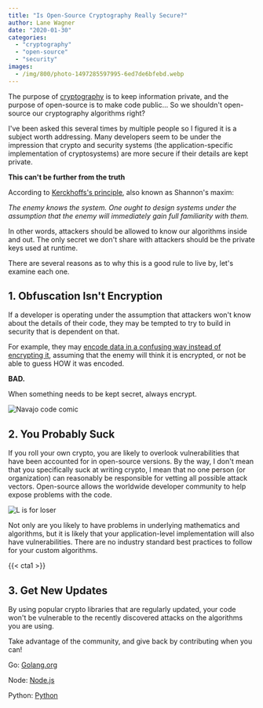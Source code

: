 ```yaml
---
title: "Is Open-Source Cryptography Really Secure?"
author: Lane Wagner
date: "2020-01-30"
categories: 
  - "cryptography"
  - "open-source"
  - "security"
images:
  - /img/800/photo-1497285597995-6ed7de6bfebd.webp
---
```


The purpose of [cryptography](/cryptography/what-is-cryptography/) is to keep information private, and the purpose of open-source is to make code public... So we shouldn't open-source our cryptography algorithms right?

I've been asked this several times by multiple people so I figured it is a subject worth addressing. Many developers seem to be under the impression that crypto and security systems (the application-specific implementation of cryptosystems) are more secure if their details are kept private.

**This can't be further from the truth**

According to [Kerckhoffs's principle](https://en.wikipedia.org/wiki/Kerckhoffs%27s_principle), also known as Shannon's maxim:

_The enemy knows the system. One ought to design systems under the assumption that the enemy will immediately gain full familiarity with them._

In other words, attackers should be allowed to know our algorithms inside and out. The only secret we don't share with attackers should be the private keys used at runtime.

There are several reasons as to why this is a good rule to live by, let's examine each one.

## 1. Obfuscation Isn't Encryption

If a developer is operating under the assumption that attackers won't know about the details of their code, they may be tempted to try to build in security that is dependent on that.

For example, they may [encode data in a confusing way instead of encrypting it](/cryptography/encoding-vs-encryption/), assuming that the enemy will think it is encrypted, or not be able to guess HOW it was encoded.

**BAD.**

When something needs to be kept secret, always encrypt.

![Navajo code comic](/img/800/code_talkers.png)

## 2. You Probably Suck

If you roll your own crypto, you are likely to overlook vulnerabilities that have been accounted for in open-source versions. By the way, I don't mean that you specifically suck at writing crypto, I mean that no one person (or organization) can reasonably be responsible for vetting all possible attack vectors. Open-source allows the worldwide developer community to help expose problems with the code.

![L is for loser](/img/800/loser.png)

Not only are you likely to have problems in underlying mathematics and algorithms, but it is likely that your application-level implementation will also have vulnerabilities. There are no industry standard best practices to follow for your custom algorithms.

{{< cta1 >}}

## 3. Get New Updates

By using popular crypto libraries that are regularly updated, your code won't be vulnerable to the recently discovered attacks on the algorithms you are using.

Take advantage of the community, and give back by contributing when you can!

Go: [Golang.org](https://golang.org/pkg/crypto/)

Node: [Node.js](https://nodejs.org/api/crypto.html)

Python: [Python](https://pypi.org/project/cryptography/)
